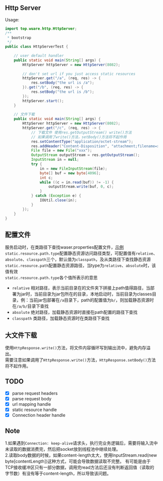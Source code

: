 ## Http Server
Usage: 
```java
import top.wuare.http.HttpServer;
/**
 * bootstrap
 */
public class HttpServerTest {
    
    // user default handler
    public static void main(String[] args) {
        HttpServer httpServer = new HttpServer(8082);
        
        // don't set url if you just access static resources
        httpServer.get("/a", (req, res) -> {
            res.setBody("the url is /a");
        }).get("/b", (req, res) -> {
            res.setBody("the url is /b");
        });
        httpServer.start();
    }
    
    // 文件下载
    public static void main(String[] args) {
        HttpServer httpServer = new HttpServer(8082);
        httpServer.get("/c", (req, res) -> {
            // 下载文件 使用res.getOutputStream() write()方法
            // 如果调用了write()方法，setBody()方法将不起作用
            res.setContentType("application/octet-stream");
            res.addHeader("Content-Disposition", "attachment;filename=xxx");
            File file = new File("xxx");
            OutputStream outputStream = res.getOutputStream();
            InputStream in = null;
            try {
                in = new FileInputStream(file);
                byte[] buf = new byte[4096];
                int c;
                while ((c = in.read(buf)) != -1) {
                    outputStream.write(buf, 0, c);
                }
            } catch (Exception e) {
                IOUtil.close(in);
            }
        });
    }
}
```
## 配置文件
服务启动时，在类路径下查找waser.properties配置文件，[示例](https://github.com/wuare/demo/blob/master/demo-http-server/src/main/resources/waser-sample.properties)  
`static.resource.path.type`配置静态资源访问路径类型，可配置值有`relative`、`absolute`、`classpath`三个，默认值为`classpath`，及从类路径下查找静态资源  
`static.resource.path`配置静态资源路径，当type为`relative`、`absolute`时，该值有效  
`static.resource.path.type`各个值所表示的意思
- `relative` 相对路径，表示当前目录在的文件夹下拼接上path值得路径，当部署为jar时，当前目录为jar包所在的目录，本地启动时，当前目录为classes目录，例：当前jar包部署在`/a`目录下，path的配置值为`b/`，则加载静态资源时在`/a/b/`目录下查找
- `absolute` 绝对路径，加载静态资源时直接在path配置的路径下查找
- `classpath` 类路径，加载静态资源时在类路径下查找
## 大文件下载
使用`HttpResponse.write()`方法，将文件内容循环写到输出流中，避免内存溢出。  
需要注意如果调用了`HttpResponse.write()`方法，`HttpResponse.setBody()`方法将不起作用。
## TODO
- [x] parse request headers
- [x] parse request body
- [x] url mapping handle
- [x] static resource handle
- [x] Connection header handle

## Note
1.如果遇到`Connection: keep-alive`请求头，执行完业务逻辑后，需要将输入流中未读取的数据消费完，然后把socket放到线程池中继续处理。  
2.读取body数据的时候，如果content-length太大，使用InputStream.read(new byte[contentLength])这种方式，可能会导致数据读取不完整。
有可能是由于TCP接收缓冲区只有一部分数据，调用完read方法后还没有判断返回值（读取的字节数）有没有等于content-length，所以导致该问题。

